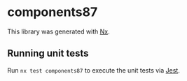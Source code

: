 # components87

This library was generated with [Nx](https://nx.dev).

## Running unit tests

Run `nx test components87` to execute the unit tests via [Jest](https://jestjs.io).
